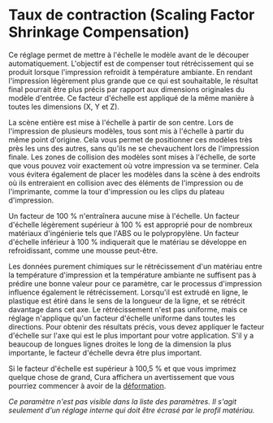 Taux de contraction (Scaling Factor Shrinkage Compensation)
====
<!--if cura_version >= 4.8-->Ce réglage permet de mettre à l'échelle le modèle avant de le découper automatiquement. L'objectif est de compenser tout rétrécissement qui se produit lorsque l'impression refroidit à température ambiante. En rendant l'impression légèrement plus grande que ce qui est souhaitable, le résultat final pourrait être plus précis par rapport aux dimensions originales du modèle d'entrée. Ce facteur d'échelle est appliqué de la même manière à toutes les dimensions (X, Y et Z).

La scène entière est mise à l'échelle à partir de son centre. Lors de l'impression de plusieurs modèles, tous sont mis à l'échelle à partir du même point d'origine. Cela vous permet de positionner ces modèles très près les uns des autres, sans qu'ils ne se chevauchent lors de l'impression finale. Les zones de collision des modèles sont mises à l'échelle, de sorte que vous pouvez voir exactement où votre impression va se terminer. Cela vous évitera également de placer les modèles dans la scène à des endroits où ils entreraient en collision avec des éléments de l'impression ou de l'imprimante, comme la tour d'impression ou les clips du plateau d'impression.

Un facteur de 100 % n'entraînera aucune mise à l'échelle. Un facteur d'échelle légèrement supérieur à 100 % est approprié pour de nombreux matériaux d'ingénierie tels que l'ABS ou le polypropylène. Un facteur d'échelle inférieur à 100 % indiquerait que le matériau se développe en refroidissant, comme une mousse peut-être.

Les données purement chimiques sur le rétrécissement d'un matériau entre la température d'impression et la température ambiante ne suffisent pas à prédire une bonne valeur pour ce paramètre, car le processus d'impression influence également le rétrécissement. Lorsqu'il est extrudé en ligne, le plastique est étiré dans le sens de la longueur de la ligne, et se rétrécit davantage dans cet axe. Le rétrécissement n'est pas uniforme, mais ce réglage n'applique qu'un facteur d'échelle uniforme dans toutes les directions. Pour obtenir des résultats précis, vous devez appliquer le facteur d'échelle sur l'axe qui est le plus important pour votre application. S'il y a beaucoup de longues lignes droites le long de la dimension la plus importante, le facteur d'échelle devra être plus important.

Si le facteur d'échelle est supérieur à 100,5 % et que vous imprimez quelque chose de grand, Cura affichera un avertissement que vous pourriez commencer à avoir de la [déformation](../troubleshooting/warping.md).<!--endif-->

<!--if cura_version < 4.8:This is a descriptive setting, letting Cura know how much the material shrinks when it cools down from the printing temperature to room temperature.

This setting is currently not used for slicing. It is currently only used to display a warning to the user when printing large things if the shrinkage ratio is larger than 0.5%.
-->

*Ce paramètre n'est pas visible dans la liste des paramètres. Il s'agit seulement d'un réglage interne qui doit être écrasé par le profil matériau.*
